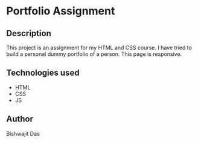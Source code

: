 # Portfolio Assignment

## Description

This project is an assignment for my HTML and CSS course. I have tried to build a personal dummy portfolio of a person. This page is responsive.

## Technologies used

- HTML
- CSS
- JS

## Author

Bishwajit Das
